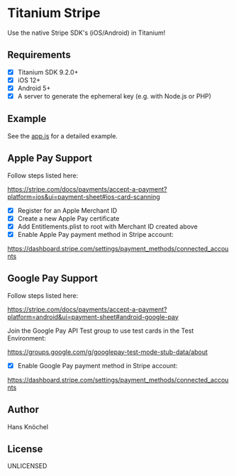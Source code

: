 # Titanium Stripe

Use the native Stripe SDK's (iOS/Android) in Titanium!

## Requirements

- [x] Titanium SDK 9.2.0+
- [x] iOS 12+
- [x] Android 5+
- [x] A server to generate the ephemeral key (e.g. with Node.js or PHP)

## Example

See the [app.js](./example/app.js) for a detailed example.

## Apple Pay Support
Follow steps listed here:

https://stripe.com/docs/payments/accept-a-payment?platform=ios&ui=payment-sheet#ios-card-scanning

- [x] Register for an Apple Merchant ID
- [x] Create a new Apple Pay certificate
- [x] Add Entitlements.plist to root with Merchant ID created above
- [x] Enable Apple Pay payment method in Stripe account:

https://dashboard.stripe.com/settings/payment_methods/connected_accounts

## Google Pay Support
Follow steps listed here:

https://stripe.com/docs/payments/accept-a-payment?platform=android&ui=payment-sheet#android-google-pay

Join the Google Pay API Test group to use test cards in the Test Environment:

https://groups.google.com/g/googlepay-test-mode-stub-data/about

- [x] Enable Google Pay payment method in Stripe account:

https://dashboard.stripe.com/settings/payment_methods/connected_accounts


## Author

Hans Knöchel

## License

UNLICENSED 
